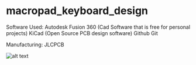 # macropad_keyboard_design
Software Used:
Autodesk Fusion 360 (Cad Software that is free for personal projects)
KiCad (Open Source PCB design software)
Github
Git

Manufacturing:
JLCPCB

![alt text](https://github.com/AltaFour/macropad_keyboard_design/master/PCB-Back.jpg?raw=true)
